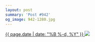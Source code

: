 ```yaml
---
layout: post
summary: 'Post #942'
og_image: 942-1280.jpg
---
```


<p>
 <time>
  <a href="/942">
   {{ page.date | date: "%B %-d, %Y" }}
  </a>
 </time>
 <a href="/942">
  <img sizes="(min-width: 700px) 50vw, calc(100vw - 2rem)" src="{{ site.assets_url }}/942-640.jpg" srcset="{{ site.assets_url }}/942-320.jpg 320w, {{ site.assets_url }}/942-640.jpg 640w, {{ site.assets_url }}/942-960.jpg 960w, {{ site.assets_url }}/942-1280.jpg 1280w"/>
 </a>
</p>
